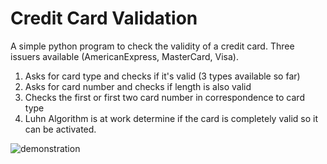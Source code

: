 # Credit Card Validation
A simple python program to check the validity of a credit card. Three issuers available (AmericanExpress, MasterCard, Visa).
1. Asks for card type and checks if it's valid (3 types available so far)
2. Asks for card number and checks if length is also valid
3. Checks the first or first two card number in correspondence to card type
4. Luhn Algorithm is at work determine if the card is completely valid so it can be activated.


![demonstration](https://user-images.githubusercontent.com/70728989/160683450-33e84dcd-9306-49c0-a380-f343e96d2e7b.gif)


